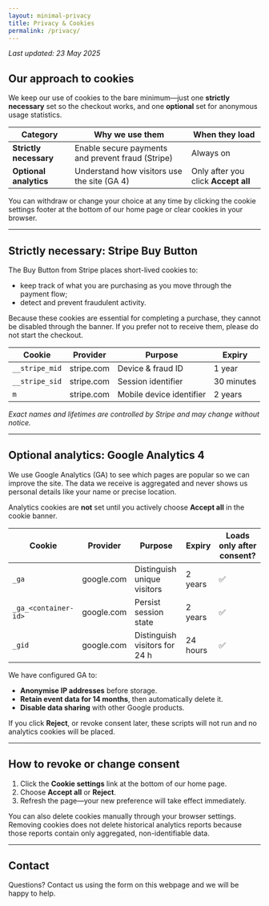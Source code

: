 ```yaml
---
layout: minimal-privacy
title: Privacy & Cookies
permalink: /privacy/
---
```


_Last updated: 23 May 2025_

## Our approach to cookies

We keep our use of cookies to the bare minimum—just one **strictly necessary** set so the checkout works, and one **optional** set for anonymous usage statistics.

| Category               | Why we use them                                    | When they load |
|------------------------|----------------------------------------------------|----------------|
| **Strictly necessary** | Enable secure payments and prevent fraud (Stripe)  | Always on      |
| **Optional analytics** | Understand how visitors use the site (GA 4)        | Only after you click **Accept all** |

You can withdraw or change your choice at any time by clicking the cookie settings footer at the bottom of our home page or clear cookies in your browser.

---

## Strictly necessary: Stripe Buy Button

The Buy Button from Stripe places short-lived cookies to:

* keep track of what you are purchasing as you move through the payment flow;
* detect and prevent fraudulent activity.

Because these cookies are essential for completing a purchase, they cannot be disabled through the banner. If you prefer not to receive them, please do not start the checkout.

| Cookie          | Provider   | Purpose                  | Expiry       |
|-----------------|------------|--------------------------|--------------|
| `__stripe_mid`  | stripe.com | Device & fraud ID        | 1 year       |
| `__stripe_sid`  | stripe.com | Session identifier       | 30 minutes   |
| `m`             | stripe.com | Mobile device identifier | 2 years      |

*Exact names and lifetimes are controlled by Stripe and may change without notice.*

---

## Optional analytics: Google Analytics 4

We use Google Analytics (GA) to see which pages are popular so we can improve the site. The data we receive is aggregated and never shows us personal details like your name or precise location.

Analytics cookies are **not** set until you actively choose **Accept all** in the cookie banner.

| Cookie               | Provider   | Purpose                       | Expiry   | Loads only after consent? |
|----------------------|------------|-------------------------------|----------|---------------------------|
| `_ga`                | google.com | Distinguish unique visitors   | 2 years  | ✅ |
| `_ga_<container-id>` | google.com | Persist session state         | 2 years  | ✅ |
| `_gid`               | google.com | Distinguish visitors for 24 h | 24 hours | ✅ |

We have configured GA to:

* **Anonymise IP addresses** before storage.
* **Retain event data for 14 months**, then automatically delete it.
* **Disable data sharing** with other Google products.

If you click **Reject**, or revoke consent later, these scripts will not run and no analytics cookies will be placed.

---

## How to revoke or change consent

1. Click the **Cookie settings** link at the bottom of our home page.  
2. Choose **Accept all** or **Reject**.  
3. Refresh the page—your new preference will take effect immediately.

You can also delete cookies manually through your browser settings. Removing cookies does not delete historical analytics reports because those reports contain only aggregated, non-identifiable data.

---

## Contact

Questions? Contact us using the form on this webpage and we will be happy to help.
